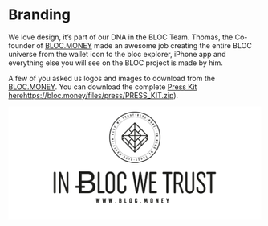 # Branding

We love design, it’s part of our DNA in the BLOC Team. Thomas, the Co-founder of [BLOC.MONEY](https://bloc.money) made an awesome job creating the entire BLOC universe from the wallet icon to the bloc explorer, iPhone app and everything else you will see on the BLOC project is made by him.

A few of you asked us logos and images to download from the [BLOC.MONEY](https://bloc.money). You can download the complete [Press Kit here](https://bloc.money)https://bloc.money/files/press/PRESS_KIT.zip).

![BLOC Logo](images/bloc-logo-intro.png)